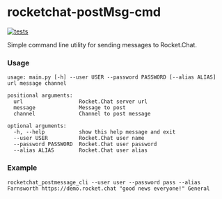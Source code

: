 # rocketchat-postMsg-cmd

[![tests](https://github.com/ownik/rocketchat_postmessage_cli/actions/workflows/tests.yml/badge.svg?branch=main)](https://github.com/ownik/rocketchat_postmessage_cli/actions/workflows/tests.yml)

Simple command line utility for sending messages to Rocket.Chat.

### Usage
```
usage: main.py [-h] --user USER --password PASSWORD [--alias ALIAS] url message channel

positional arguments:
  url                  Rocket.Chat server url
  message              Message to post
  channel              Channel to post message

optional arguments:
  -h, --help           show this help message and exit
  --user USER          Rocket.Chat user name
  --password PASSWORD  Rocket.Chat user password
  --alias ALIAS        Rocket.Chat user alias
```

### Example
```
rocketchat_postmessage_cli --user user --password pass --alias Farnsworth https://demo.rocket.chat "good news everyone!" General
```
